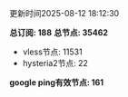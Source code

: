更新时间2025-08-12 18:12:30

**总订阅: 188**
**总节点: 35462**
- vless节点: 11531
- hysteria2节点: 22

**google ping有效节点: 161**
